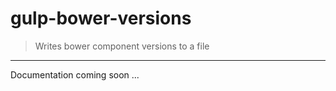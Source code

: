 # gulp-bower-versions

> Writes bower component versions to a file

---

Documentation coming soon ...